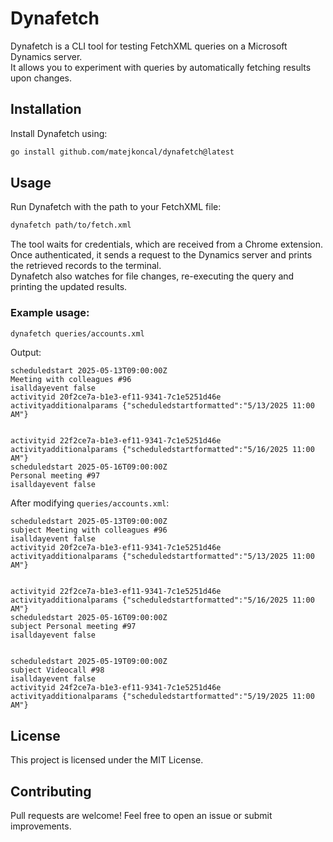 # Dynafetch

Dynafetch is a CLI tool for testing FetchXML queries on a Microsoft Dynamics server.  
It allows you to experiment with queries by automatically fetching results upon changes.

## Installation

Install Dynafetch using:

```sh
go install github.com/matejkoncal/dynafetch@latest
```

## Usage

Run Dynafetch with the path to your FetchXML file:

```sh
dynafetch path/to/fetch.xml
```

The tool waits for credentials, which are received from a Chrome extension.  
Once authenticated, it sends a request to the Dynamics server and prints the retrieved records to the terminal.  
Dynafetch also watches for file changes, re-executing the query and printing the updated results.

### Example usage:

```sh
dynafetch queries/accounts.xml
```

Output:

```
scheduledstart 2025-05-13T09:00:00Z
Meeting with colleagues #96
isalldayevent false
activityid 20f2ce7a-b1e3-ef11-9341-7c1e5251d46e
activityadditionalparams {"scheduledstartformatted":"5/13/2025 11:00 AM"}


activityid 22f2ce7a-b1e3-ef11-9341-7c1e5251d46e
activityadditionalparams {"scheduledstartformatted":"5/16/2025 11:00 AM"}
scheduledstart 2025-05-16T09:00:00Z
Personal meeting #97
isalldayevent false
```

After modifying `queries/accounts.xml`:

```
scheduledstart 2025-05-13T09:00:00Z
subject Meeting with colleagues #96
isalldayevent false
activityid 20f2ce7a-b1e3-ef11-9341-7c1e5251d46e
activityadditionalparams {"scheduledstartformatted":"5/13/2025 11:00 AM"}


activityid 22f2ce7a-b1e3-ef11-9341-7c1e5251d46e
activityadditionalparams {"scheduledstartformatted":"5/16/2025 11:00 AM"}
scheduledstart 2025-05-16T09:00:00Z
subject Personal meeting #97
isalldayevent false


scheduledstart 2025-05-19T09:00:00Z
subject Videocall #98
isalldayevent false
activityid 24f2ce7a-b1e3-ef11-9341-7c1e5251d46e
activityadditionalparams {"scheduledstartformatted":"5/19/2025 11:00 AM"}
```

## License

This project is licensed under the MIT License.

## Contributing

Pull requests are welcome! Feel free to open an issue or submit improvements.
